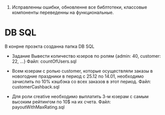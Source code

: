 1. Исправленны ошибки, обновленне все библтотеки, классовые компоненты переведенны на функциональные.

# DB SQL

В конрне проэкта созданна папка DB SQL

- Задание Вывести количество юзеров по ролям {admin: 40, customer: 22, ...}
  Файл: countOfUsers.sql

- Всем юзерам с ролью customer, которые осуществляли заказы в новогодние праздники в период с 25.12 по 14.01, необходимо зачислить по 10% кэшбэка со всех заказов в этот период.
  Файл: customerCashback.sql

- Для роли сreative необходимо выплатить 3-м юзерам с самым высоким рейтингом по 10$ на их счета.
  Файл: payoutWithMaxRating.sql
